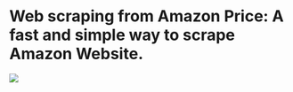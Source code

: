 # Web scraping from Amazon Price: A fast and simple way to scrape Amazon Website.

![](https://www.bestproxyreviews.com/wp-content/uploads/2019/03/scrape-Amazon.png)
